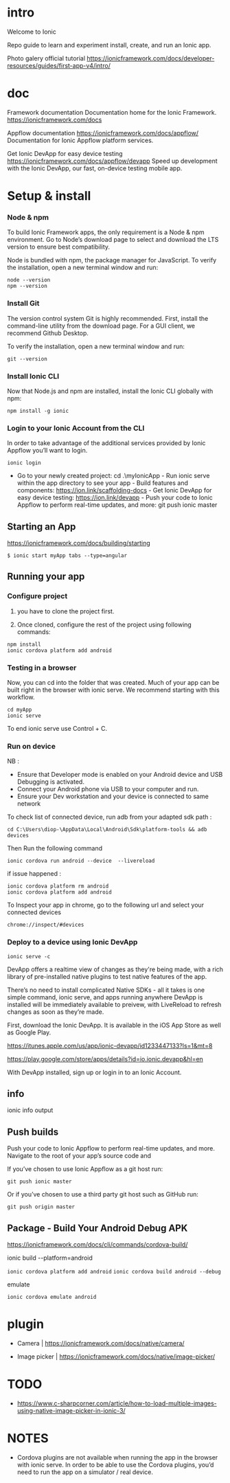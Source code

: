 # intro

Welcome to Ionic

Repo guide to learn and experiment install, create, and run an Ionic app.

Photo galery official tutorial
https://ionicframework.com/docs/developer-resources/guides/first-app-v4/intro/

# doc 

Framework documentation
Documentation home for the Ionic Framework.
 https://ionicframework.com/docs

 Appflow documentation
https://ionicframework.com/docs/appflow/
Documentation for Ionic Appflow platform services.

Get Ionic DevApp for easy device testing
https://ionicframework.com/docs/appflow/devapp
Speed up development with the Ionic DevApp, our fast, on-device testing mobile app.

# Setup & install

### Node & npm

To build Ionic Framework apps, the only requirement is a Node & npm environment. Go to Node’s download page to select and download the LTS version to ensure best compatibility.

Node is bundled with npm, the package manager for JavaScript. To verify the installation, open a new terminal window and run:

```
node --version 
npm --version
```

### Install Git

The version control system Git is highly recommended. First, install the command-line utility from the download page. For a GUI client, we recommend Github Desktop.

To verify the installation, open a new terminal window and run:

```
git --version
```

### Install Ionic CLI

Now that Node.js and npm are installed, install the Ionic CLI globally with npm:


```
npm install -g ionic

```

### Login to your Ionic Account from the CLI

In order to take advantage of the additional services provided by Ionic Appflow you’ll want to login.

```
ionic login
```

 - Go to your newly created project: cd .\myIonicApp
       - Run ionic serve within the app directory to see your app
       - Build features and components: https://ion.link/scaffolding-docs
       - Get Ionic DevApp for easy device testing: https://ion.link/devapp
       - Push your code to Ionic Appflow to perform real-time updates, and more: git push ionic master


## Starting an App

https://ionicframework.com/docs/building/starting

```
$ ionic start myApp tabs --type=angular
```

## Running your app

### Configure project

1) you have to clone the project first.
    
    
2) Once cloned, configure the rest of the project using following commands:

```
npm install
ionic cordova platform add android
```
    
### Testing in a browser
Now, you can cd into the folder that was created. Much of your app can be built right in the browser with ionic serve. We recommend starting with this workflow.

```
cd myApp 
ionic serve
```

To end ionic serve use Control + C.

### Run on device

NB : 
* Ensure that Developer mode is enabled on your Android device and USB Debugging is activated.
* Connect your Android phone via USB to your computer and run. 
* Ensure your Dev workstation and your device is connected to same network

To check list of connected device, run adb from your adapted sdk path :
```
cd C:\Users\diop-\AppData\Local\Android\Sdk\platform-tools && adb devices
```

Then Run the following command
```
ionic cordova run android --device  --livereload
```

if issue happened : 
```
ionic cordova platform rm android
ionic cordova platform add android
```

To Inspect your app in chrome, go to the following url and select your connected devices

    chrome://inspect/#devices

### Deploy to a device using Ionic DevApp

`ionic serve -c`

DevApp offers a realtime view of changes as they're being made, with a rich library of pre-installed native plugins to test native features of the app.

There’s no need to install complicated Native SDKs - all it takes is one simple command, ionic serve, and apps running anywhere DevApp is installed will be immediately available to preivew, with LiveReload to refresh changes as soon as they’re made.

First, download the Ionic DevApp. It is available in the iOS App Store as well as Google Play.

https://itunes.apple.com/us/app/ionic-devapp/id1233447133?ls=1&mt=8

https://play.google.com/store/apps/details?id=io.ionic.devapp&hl=en

With DevApp installed, sign up or login in to an Ionic Account.

## info

ionic info output


## Push builds

Push your code to Ionic Appflow to perform real-time updates, and more. Navigate to the root of your app’s source code and

If you’ve chosen to use Ionic Appflow as a git host run:

```
git push ionic master
```

Or if you’ve chosen to use a third party git host such as GitHub run:

```
git push origin master
```
## Package - Build Your Android Debug APK

https://ionicframework.com/docs/cli/commands/cordova-build/

ionic build --platform=android

`ionic cordova platform add android`
`ionic cordova build android --debug`

emulate

`ionic cordova emulate android`


# plugin 

* Camera | https://ionicframework.com/docs/native/camera/
  
* Image picker | https://ionicframework.com/docs/native/image-picker/

# TODO

* https://www.c-sharpcorner.com/article/how-to-load-multiple-images-using-native-image-picker-in-ionic-3/

# NOTES

* Cordova plugins are not available when running the app in the browser with ionic serve. In order to be able to use the Cordova plugins, you’d need to run the app on a simulator / real device.

